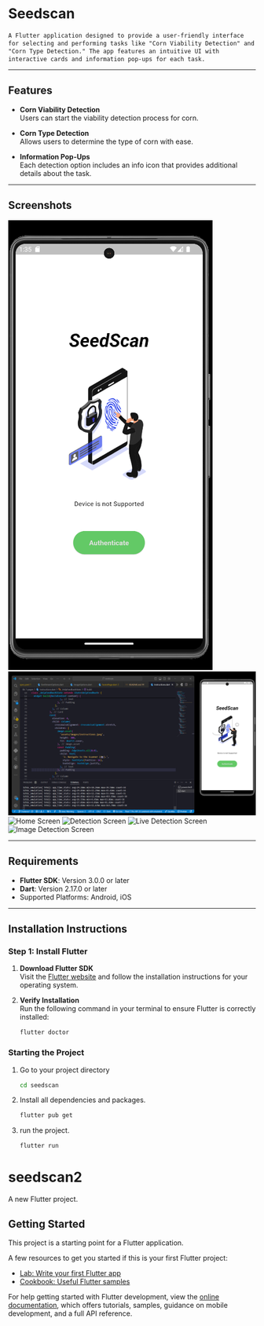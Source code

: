 # Seedscan 

    A Flutter application designed to provide a user-friendly interface for selecting and performing tasks like "Corn Viability Detection" and "Corn Type Detection." The app features an intuitive UI with interactive cards and information pop-ups for each task.

---

## Features

- **Corn Viability Detection**  
  Users can start the viability detection process for corn.

- **Corn Type Detection**  
  Allows users to determine the type of corn with ease.

- **Information Pop-Ups**  
  Each detection option includes an info icon that provides additional details about the task.

---

## Screenshots

![Authentication Page](screenshots/ss1.png)
![Codebase](screenshots/ss2.png)
![Home Screen](screenshots/ss3.png)
![Detection Screen](screenshots/ss4.png)
![Live Detection Screen](screenshots/ss5.png)
![Image Detection Screen](screenshots/ss6.png)


---

## Requirements

- **Flutter SDK**: Version 3.0.0 or later
- **Dart**: Version 2.17.0 or later
- Supported Platforms: Android, iOS

---

## Installation Instructions

### Step 1: Install Flutter

1. **Download Flutter SDK**  
   Visit the [Flutter website](https://flutter.dev/docs/get-started/install) and follow the installation instructions for your operating system.

2. **Verify Installation**  
   Run the following command in your terminal to ensure Flutter is correctly installed:
   ```bash
   flutter doctor

### Starting the Project

1. Go to your project directory
   ```bash
   cd seedscan
2. Install all dependencies and packages.
   ```bash
   flutter pub get
3. run the project.
   ```bash
   flutter run


# seedscan2

A new Flutter project.

## Getting Started

This project is a starting point for a Flutter application.

A few resources to get you started if this is your first Flutter project:

- [Lab: Write your first Flutter app](https://docs.flutter.dev/get-started/codelab)
- [Cookbook: Useful Flutter samples](https://docs.flutter.dev/cookbook)

For help getting started with Flutter development, view the
[online documentation](https://docs.flutter.dev/), which offers tutorials,
samples, guidance on mobile development, and a full API reference.

